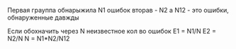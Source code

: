 Первая грауппа обнарыжила N1 ошибок вторав - N2 а N12 - это ошибки, обнаруженные давжды

Если обохначить через N неизвестное кол во ошибок 
E1 = N1/N
E2 = N2/N 
N = N1*N2/N12